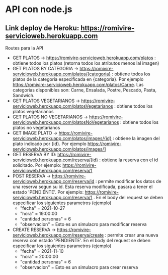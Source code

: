# API con node.js

## Link deploy de Heroku: https://romivire-servicioweb.herokuapp.com

Routes para la API
  * GET PLATOS -> https://romivire-servicioweb.herokuapp.com/platos : obtiene todos los platos (retorna todos los atributos menos lal imagen)
  * GET PLATOS BY CATEGORIA -> https://romivire-servicioweb.herokuapp.com/platos/{categoria} : obtiene todos los platos de la categoria especificada en {categoria}. Por ejemplo https://romivire-servicioweb.herokuapp.com/platos/Carne. Las categorias disponibles son: Carne, Ensalada, Postre, Pescado, Pasta, Sandwich. 
  * GET PLATOS VEGETARIANOS -> https://romivire-servicioweb.herokuapp.com/platosVegetarianos : obtiene todos los platos vegetarianos
  * GET PLATOS NO VEGETARIANOS -> https://romivire-servicioweb.herokuapp.com/platosNoVegetarianos : obtiene todos los platos no vegetarianos
  * GET IMAGE PLATO -> https://romivire-servicioweb.herokuapp.com/platos/images/{id} : obtiene la imagen del plato indicado por {id}. Por ejemplo https://romivire-servicioweb.herokuapp.com/platos/images/1
  * GET RESERVA BY ID: https://romivire-servicioweb.herokuapp.com/reserva/{id} : obtiene la reserva con el id solicitado. Por ejemplo: https://romivire-servicioweb.herokuapp.com/reserva/1
  * POST RESERVA -> https://romivire-servicioweb.herokuapp.com/reserva/id : permite modificar los datos de una reserva segun su id. Esta reserva modificada, pasara a tener el estado 'PENDIENTE'. Por ejemplo: https://romivire-servicioweb.herokuapp.com/reserva/1 . En el body del request se deben especificar los siguientes parametros (ejemplo)
    * "fecha" = 2021-10-27
    * "hora" = 19:00:00 
    * "cantidad personas" = 6 
    * "observacion" = Esto es un simulacro para modificar reserva
  * CREATE RESERVA -> https://romivire-servicioweb.herokuapp.com/reserva/create : permite crear una nueva reserva con estado 'PENDIENTE'. En el body del request se deben especificar los siguientes parametros (ejemplo)
    * "fecha" = 2021-11-10
    * "hora" = 20:00:00 
    * "cantidad personas" = 6 
    * "observacion" = Esto es un simulacro para crear reserva
   
